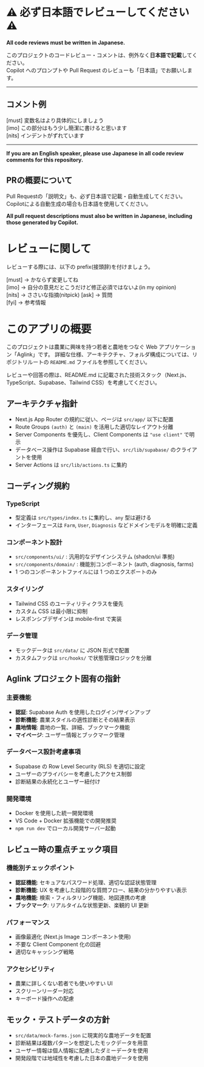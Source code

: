 # ⚠️ 必ず日本語でレビューしてください ⚠️
**All code reviews must be written in Japanese.**

このプロジェクトのコードレビュー・コメントは、例外なく**日本語で記載**してください。  
Copilot へのプロンプトや Pull Request のレビューも「日本語」でお願いします。

---

## コメント例
[must] 変数名はより具体的にしましょう  
[imo] この部分はもう少し簡潔に書けると思います  
[nits] インデントがずれています

---

<!-- 英語併記でさらに強調 -->
**If you are an English speaker, please use Japanese in all code review comments for this repository.**


## PRの概要について

Pull Requestの「説明文」も、必ず日本語で記載・自動生成してください。
Copilotによる自動生成の場合も日本語を使用してください。

**All pull request descriptions must also be written in Japanese, including those generated by Copilot.**


# レビューに関して

レビューする際には、以下の prefix(接頭辞)を付けましょう。

[must] → かならず変更してね  
[imo] → 自分の意見だとこうだけど修正必須ではないよ(in my opinion)  
[nits] → ささいな指摘(nitpick)
[ask] → 質問  
[fyi] → 参考情報

# このアプリの概要

このプロジェクトは農業に興味を持つ若者と農地をつなぐ Web アプリケーション「Aglink」です。
詳細な仕様、アーキテクチャ、フォルダ構成については、リポジトリルートの `README.md` ファイルを参照してください。

レビューや回答の際は、README.md に記載された技術スタック（Next.js、TypeScript、Supabase、Tailwind CSS）を考慮してください。

## アーキテクチャ指針

- Next.js App Router の規約に従い、ページは `src/app/` 以下に配置
- Route Groups `(auth)` と `(main)` を活用した適切なレイアウト分離
- Server Components を優先し、Client Components は `"use client"` で明示
- データベース操作は Supabase 経由で行い、`src/lib/supabase/` のクライアントを使用
- Server Actions は `src/lib/actions.ts` に集約

## コーディング規約

### TypeScript

- 型定義は `src/types/index.ts` に集約し、`any` 型は避ける
- インターフェースは `Farm`, `User`, `Diagnosis` などドメインモデルを明確に定義

### コンポーネント設計

- `src/components/ui/` : 汎用的なデザインシステム (shadcn/ui 準拠)
- `src/components/domain/` : 機能別コンポーネント (auth, diagnosis, farms)
- 1 つのコンポーネントファイルには 1 つのエクスポートのみ

### スタイリング

- Tailwind CSS のユーティリティクラスを優先
- カスタム CSS は最小限に抑制
- レスポンシブデザインは mobile-first で実装

### データ管理

- モックデータは `src/data/` に JSON 形式で配置
- カスタムフックは `src/hooks/` で状態管理ロジックを分離

## Aglink プロジェクト固有の指針

### 主要機能

- **認証**: Supabase Auth を使用したログイン/サインアップ
- **診断機能**: 農業スタイルの適性診断とその結果表示
- **農地情報**: 農地の一覧、詳細、ブックマーク機能
- **マイページ**: ユーザー情報とブックマーク管理

### データベース設計考慮事項

- Supabase の Row Level Security (RLS) を適切に設定
- ユーザーのプライバシーを考慮したアクセス制御
- 診断結果の永続化とユーザー紐付け

### 開発環境

- Docker を使用した統一開発環境
- VS Code + Docker 拡張機能での開発推奨
- `npm run dev` でローカル開発サーバー起動

## レビュー時の重点チェック項目

### 機能別チェックポイント

- **認証機能**: セキュアなパスワード処理、適切な認証状態管理
- **診断機能**: UX を考慮した段階的な質問フロー、結果の分かりやすい表示
- **農地機能**: 検索・フィルタリング機能、地図連携の考慮
- **ブックマーク**: リアルタイムな状態更新、楽観的 UI 更新

### パフォーマンス

- 画像最適化 (Next.js Image コンポーネント使用)
- 不要な Client Component 化の回避
- 適切なキャッシング戦略

### アクセシビリティ

- 農業に詳しくない若者でも使いやすい UI
- スクリーンリーダー対応
- キーボード操作への配慮

## モック・テストデータの方針

- `src/data/mock-farms.json` に現実的な農地データを配置
- 診断結果は複数パターンを想定したモックデータを用意
- ユーザー情報は個人情報に配慮したダミーデータを使用
- 開発段階では地域性を考慮した日本の農地データを使用
